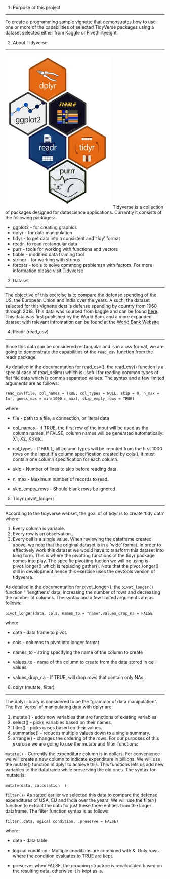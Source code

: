 1. Purpose of this project
--------------------------

To create a programming sample vignette that demonstrates how to use one
or more of the capabilities of selected TidyVerse packages using a
dataset selected either from Kaggle or Fivethirtyeight.

2. About Tidyverse
------------------

![](https://github.com/DevMeh/tidyverse/blob/master/tidy.jpeg)
Tidyverse is a collection of packages designed for datascience
applications. Currently it consists of the following packages:

-   ggplot2 - for creating graphics
-   dplyr - for data manipulation
-   tidyr - to get data into a consistent and ‘tidy’ format
-   readr- to read rectangular data
-   purr - tools for working with functions and vectors
-   tibble - modified data framing tool
-   stringr - for working with strings
-   forcats - tools to solve commong problemsn with factors. For more
    information please visit [Tidyverse](https://www.tidyverse.org/)

3. Dataset
----------

The objective of this exercise is to compare the defense spending of the
US, the European Union and India over the years. A such, the dataset
selected for this vignette details defense spending by country from 1960
through 2018. This data was sourced from kaggle and can be found
[here](https://www.kaggle.com/nitinsss/military-expenditure-of-countries-19602019).
This data was first published by the World Bank and a more expanded
dataset with relevant infromation can be found at the [World Bank
Website](https://data.worldbank.org/indicator/MS.MIL.XPND.CD)

4. Readr (read\_csv)
--------------------

Since this data can be considered rectangular and is in a csv format, we
are going to demonstrate the capabilities of the `read_csv` function
from the readr package.

As detailed in the documentation for read\_csv(), the read\_csv()
function is a special case of read\_delim() which is useful for reading
common types of flat file data which is comma separated values. The
syntax and a few limited arguments are as follows:

`read_csv(file, col_names = TRUE, col_types = NULL, skip = 0, n_max = Inf, guess_max = min(1000,n_max), skip_empty_rows = TRUE)`

where:

-   file - path to a file, a connection, or literal data

-   col\_names - If TRUE, the first row of the input will be used as the
    column names, If FALSE, column names will be generated
    automatically: X1, X2, X3 etc.

-   col\_types - If NULL, all column types will be imputed from the
    first 1000 rows on the input.If a column specification created by
    cols(), it must contain one column specification for each column.

-   skip - Number of lines to skip before reading data.

-   n\_max - Maximum number of records to read.

-   skip\_empty\_rows - Should blank rows be ignored

5. Tidyr (pivot\_longer)
------------------------

According to the tidyverse webset, the goal of of tidyr is to create
‘tidy data’ where:

1.  Every column is variable.
2.  Every row is an observation..
3.  Every cell is a single value. When reviewing the dataframe created
    above, we note that the original dataset is in a ‘wide’ format. In
    order to effectively work this dataset we would have to tansform
    this dataset into long form. This is where the pivotting functions
    of the tidyr package comes into play. The specific pivotting fuction
    we will be using is pivot\_longer() which is replacing gather().
    Note that the pivot\_longer() still in development hence this
    exercise uses the devtools version of tidyverse.

As detailed in the [documentation for
pivot\_longer()](https://tidyr.tidyverse.org/reference/pivot_longer.html),
the `pivot_longer()` function " ‘lengthens’ data, increasing the number
of rows and decreasing the number of columns. The syntax and a few
limited arguments are as follows:

`pivot_longer(data, cols, names_to = "name",values_drop_na = FALSE`

where:

-   data - data frame to pivot.

-   cols - columns to pivot into longer format

-   names\_to - string specifying the name of the column to create

-   values\_to - name of the column to create from the data stored in
    cell values

-   values\_drop\_na - If TRUE, will drop rows that contain only NAs.

6. dplyr (mutate, filter)
-------------------------

The dplyr library is considered to be the “grammar of data
manipulation”. The five ‘verbs’ of manipulating data with dplyr are:

1.  mutate() - adds new variables that are functions of existing
    variables
2.  select() - picks variables based on their names.
3.  filter() - picks cases based on their values.
4.  summarise() - reduces multiple values down to a single summary.
5.  arrange() - changes the ordering of the rows. For our purposes of
    this exercise we are going to use the mutate and filter functions:

`mutate()` - Currently the expenditure column is in dollars. For
convenience we will create a new column to indicate expenditure in
billions. We will use the mutate() function in dplyr to achieve this.
This functions lets us add new variables to the dataframe while
preserving the old ones. The syntax for mutate is:

`mutate(data, calculation  )`

`filter()`- As stated earlier we selected this data to compare the
defense expenditures of USA, EU and India over the years. We will use
the filter() function to extract the data for just these three entities
from the larger dataframe. The filter function syntax is as follows:

`filter(.data, ogical condition, .preserve = FALSE)`

where:

-   data - data table

-   logical condition - Multiple conditions are combined with &. Only
    rows where the condition evaluates to TRUE are kept.

-   preserve- when FALSE, the grouping structure is recalculated based
    on the resulting data, otherwise it is kept as is.
